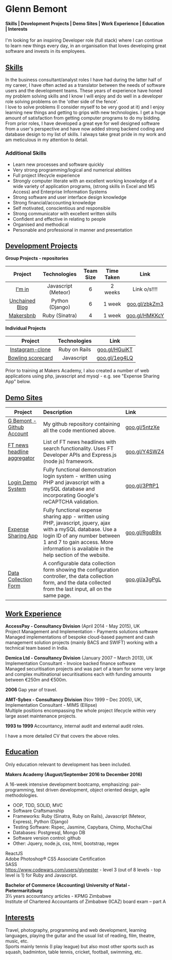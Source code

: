 <h1>Glenn Bemont</h1>

<div id="TOC"><h4>
   <a href="#skills">Skills | </a>
   <a href="#Development-Projects">Development Projects | </a>
   <a href="#Demo-Websites">Demo Sites | </a>
   <a href="#Work Experience">Work Experience | </a>
   <a href="#Education">Education | </a>
   <a href="#Interests">Interests</a></h4>
</div>

I'm looking for an inspiring Developer role (full stack) where I can continue to learn new things every day, in an organisation that loves developing great software and invests in its employees.

<div id="skills"><h2><a href="#TOC">Skills</a></h2></div>
In the business consultant/analyst roles I have had during the latter half of my career, I have often acted as a translator between the needs of software users and the development teams.
These years of experience have honed my problem solving skills and I know I will enjoy and do well in a developer role solving problems on the 'other side of the fence'.<br>
I love to solve problems (I consider myself to be very good at it) and I enjoy learning new things and getting to grips with new technologies. I get a huge amount of satisfaction from getting computer programs to do my bidding.<br>
From prior roles, I have developed a great eye for well designed software from a user's perspective and have now added strong backend coding and database design to my list of skills. I always take great pride in my work and am meticulous in my attention to detail.<br> 

<h3>Additional Skills</h3>
<ul>
<li>Learn new processes and software quickly</li>
<li>Very strong programming/logical and numerical abilities</li>
<li>Full project lifecycle experience</li>
<li>Strongly computer literate with an excellent working knowledge of a wide variety of application programs, (strong skills in Excel and MS Access) and Enterprise Information Systems</li>
<li>Strong software and user interface design knowledge</li>
<li>Strong financial/accounting knowledge</li>
<li>Self motivated, conscientious and responsible</li>
<li>Strong communicator with excellent written skills</li>
<li>Confident and effective in relating to people</li>
<li>Organised and methodical</li>
<li>Personable and professional in manner and presentation</li>
</ul>

<div id="Development-Projects"><h2><a href="#TOC">Development Projects</a></h2></div>

<strong>Group Projects - repositories</strong><br>

| Project                                  | Technologies          | Team Size   | Time Taken   | Link             |
| :--------------:                         | :-------------------: | :---------: | :----------: | :--------------: | 
|<a target="_blank" href = "">I'm in</a>                       | Javascript (Meteor) | 6 | 2 weeks|  Link o/s!!!! |
|<a target="_blank" href = "https://github.com/glynester/unchained_blog">Unchained Blog</a>  | Python (Django)     | 6 | 1 week |<a target="_blank" href = "https://github.com/glynester/unchained_blog">goo.gl/zbkZm3</a>  |
|<a target="_blank" href = "https://github.com/glynester/makersbnb">Makersbnb</a>       | Ruby (Sinatra)      | 4 | 1 week |<a target="_blank" href = "https://github.com/glynester/makersbnb">goo.gl/HMKKcY</a> |

<strong>Individual Projects</strong>

| Project             | Technologies          |  Link            |
| :-----------------: | :-------------------: | :--------------: | 
| <a target="_blank" href = "https://github.com/glynester/instagram-challenge">Instagram-clone</a>  | Ruby on Rails | <a target="_blank" href = "https://github.com/glynester/instagram-challenge">goo.gl/HGuiKT</a> |
| <a target="_blank" href = "https://github.com/glynester/bowling-challenge">Bowling scorecard</a>| Javascript    | <a target="_blank" href = "https://github.com/glynester/bowling-challenge">goo.gl/1eg4LQ</a> |

Prior to training at Makers Academy, I also created a number of web applications using php, javascript and mysql - e.g. see "Expense Sharing App" below.  

<div id="Demo-Websites"><h2><a href="#TOC">Demo Sites</a></h2></div>

| Project                | Description          |  Link            |
| --- | :------------------- | :--------------- | 
|<a target="_blank" href = "https://github.com/glynester">G Bemont - Github Account</a>| My github repository containing all the code mentioned above. | <a target="_blank" href = "https://github.com/glynester">goo.gl/5ntzXe</a> |
|<a target="_blank" href = "http://fintimesrfuntimes.herokuapp.com/">FT news headline aggregator</a> | List of FT news headlines with search functionality. Uses FT Developer APIs and Express.js (node js) framework.| <a target="_blank" href = "http://fintimesrfuntimes.herokuapp.com/">goo.gl/Y4SWZ4</a> |
|<a href = "http://test.glynester.co.uk/login_demo/Index.php" target="_blank">Login Demo System</a>| Fully functional demonstration login system - written using PHP and javascript with a mySQL database and incorporating Google's reCAPTCHA validation.| <a target="_blank" href = "http://test.glynester.co.uk/login_demo/Index.php">goo.gl/3PftP1</a> |
|<a href = "http://test.glynester.co.uk/index.php" target="_blank">Expense Sharing App</a>| Fully functional expense sharing app - written using PHP, javascript, jquery, ajax with a mySQL database. Use a login ID of any number between 1 and 7 to gain access. More information is available in the help section of the website.| <a target="_blank" href = "http://test.glynester.co.uk/index.php">goo.gl/RgqB9x</a> |
|<a href = "http://test.glynester.co.uk/data_collection_demo/Data_Collection_Form.php" target="_blank">Data Collection Form</a>| A configurable data collection form showing the configuration controller, the data collection form, and the data collected from the last input, all on the same page.| <a target="_blank" href = "http://test.glynester.co.uk/data_collection_demo/Data_Collection_Form.php">goo.gl/a3gPgL</a> |


<div id="Work Experience"><h2><a href="#TOC">Work Experience</a></h2></div>
<b>AccessPay - Consultancy Division</b> (April 2014 - May 2015), UK<br>
Project Management and Implementation - Payments solutions software<br>
Managed implementations of bespoke cloud-based payment and cash management solution projects (mainly BACS and SWIFT) working with a technical team based in India.<br> 

<b>Demica Ltd - Consultancy Division</b> (January 2007 – March 2013), UK<br>
Implementation Consultant - Invoice backed finance software<br>
Managed securitisation projects and was part of a team for some very large and complex multinational securitisations each with funding amounts between €250m and €500m.<br>

<b>2006 </b> Gap year of travel.

<b>AMT-Sybex - Consultancy Division</b> (Nov 1999 – Dec 2005), UK,<br>
Implementation Consultant - MIMS (Ellipse)<br>
Multiple positions encompassing the whole project lifecycle within very large asset maintenance projects.<br> 

<b>1993 to 1999 </b> Accountancy, internal audit and external audit roles.

I have a more detailed CV that covers the above roles.

<div id="Education"><h2><a href="#TOC">Education</a></h2></div>
Only education relevant to development has been included.

<strong>Makers Academy (August/September 2016 to December 2016)</strong>

A 16-week intensive development bootcamp, emphasizing:
pair-programming, test driven development, object oriented design, agile methodologies.  

<ul>
<li>OOP, TDD, SOLID, MVC</li>
<li>Software Craftsmanship</li>
<li>Frameworks: Ruby (Sinatra, Ruby on Rails), Javascript (Meteor, Express), Python (Django)</li>
<li>Testing Software: Rspec, Jasmine, Capybara, Chimp, Mocha/Chai</li>
<li>Databases: Postgresql, Mongo DB</li>
<li>Software version control: github</li>
<li>Other: Jquery, node.js, css, html, bootstrap, regex</li>
</ul>

ReactJS  
Adobe Photoshop® CS5 Associate Certification  
SASS  
https://www.codewars.com/users/glynester - level 3 (out of 8 levels - top level is 1) for Ruby and Javascript.   

<strong>Bachelor of Commerce (Accounting) University of Natal - Pietermaritzburg</strong><br>
3½ years accountancy articles - KPMG Zimbabwe<br>
Institute of Chartered Accountants of Zimbabwe (ICAZ) board exam – part A
 

<div id="Interests"><h2><a href="#TOC">Interests</a></h2></div>
Travel, photography, programming and web development, learning languages, playing the guitar and the usual list of reading, film, theatre, music, etc.<br>
Sports mainly tennis (I play league) but also most other sports such as squash, badminton, table tennis, cricket, football, swimming, etc.<br>
